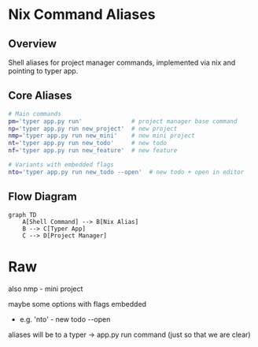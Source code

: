 # Nix Command Aliases

## Overview
Shell aliases for project manager commands, implemented via nix and pointing to typer app.

## Core Aliases
```bash
# Main commands
pm='typer app.py run'              # project manager base command
np='typer app.py run new_project'  # new project
nmp='typer app.py run new_mini'    # new mini project
nt='typer app.py run new_todo'     # new todo
nf='typer app.py run new_feature'  # new feature

# Variants with embedded flags
nto='typer app.py run new_todo --open'  # new todo + open in editor
```

## Flow Diagram
```mermaid
graph TD
    A[Shell Command] --> B[Nix Alias]
    B --> C[Typer App]
    C --> D[Project Manager]
```

# Raw
also
nmp - mini project

maybe some options with flags embedded
 - e.g. 'nto' - new todo --open

aliases will be to a typer -> app.py run command (just so that we are clear)
